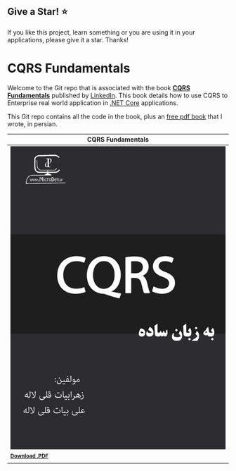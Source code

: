 ## Give a Star! :star:
If you like this project, learn something or you are using it in your applications, please give it a star. Thanks!

# CQRS Fundamentals

Welcome to the Git repo that is associated with the book
**[CQRS Fundamentals](https://github.com/ZahraBayatgh/)**
published by [LinkedIn](https://www.linkedin.com/in/zahrabayat/).
This book details how to use CQRS to Enterprise real world application in [.NET Core](https://www.microsoft.com/net) applications.

This Git repo contains all the code in the book, plus an
[free pdf book](https://github.com/ZahraBayatgh/CQRSFundamentals/raw/master/CQRSFundamentals.pdf)
that I wrote, in persian.

| CQRS Fundamentals |
| ------------|
| [![](img/CQRSFundamentals.jpg)](https://github.com/ZahraBayatgh/CQRSFundamentals/raw/master/CQRSFundamentals.pdf) | [![](img/CQRSFundamentals.png)](https://aka.ms/dockerlifecycleebook) | [![](img/aspnetcover.png)](https://github.com/ZahraBayatgh/CQRSFundamentals/raw/master/CQRSFundamentals.pdf) |
| <sup> <a href='https://github.com/ZahraBayatgh/CQRSFundamentals/raw/master/CQRSFundamentals.pdf'>**Download .PDF**</a> </sup>  
